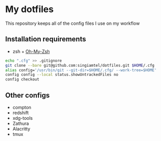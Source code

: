 # My dotfiles

This repository keeps all of the config files I use on my workflow

## Installation requirements

- zsh + [Oh-My-Zsh](https://github.com/ohmyzsh/ohmyzsh)

```bash
echo ".cfg" >> .gitignore
git clone --bare git@github.com:singiamtel/dotfiles.git $HOME/.cfg
alias config='/usr/bin/git --git-dir=$HOME/.cfg/ --work-tree=$HOME'
config config --local status.showUntrackedFiles no
config checkout
```

## Other configs
- compton
- redshift
- xdg-tools
- Zathura
- Alacritty
- tmux
